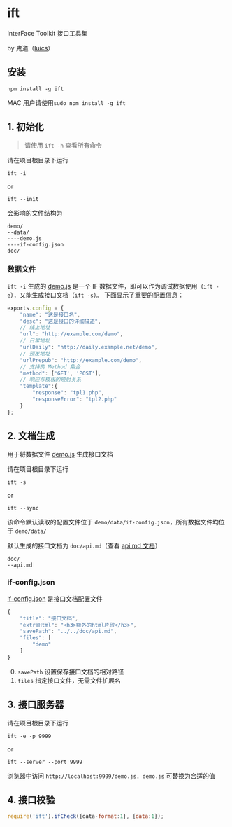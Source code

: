 # ift

InterFace Toolkit 接口工具集

by 鬼道（[luics](http://luics.github.io)）

## 安装

```
npm install -g ift
```

MAC 用户请使用`sudo npm install -g ift`

## 1. 初始化

> 请使用 `ift -h` 查看所有命令

请在项目根目录下运行

```
ift -i
```

or

```
ift --init
```

会影响的文件结构为

```
demo/
--data/
----demo.js
----if-config.json
doc/
```

### 数据文件

`ift -i` 生成的 [demo.js](http://gitlab.alibaba-inc.com/luics/if/blob/master/demo/data/demo.js) 是一个 IF 数据文件，即可以作为调试数据使用（`ift -e`），又能生成接口文档（`ift -s`）。
下面显示了重要的配置信息：

```javascript
exports.config = {
    "name": "这是接口名",
    "desc": "这是接口的详细描述",
    // 线上地址
    "url": "http://example.com/demo",
    // 日常地址
    "urlDaily": "http://daily.example.net/demo",
    // 预发地址
    "urlPrepub": "http://example.com/demo",
    // 支持的 Method 集合
    "method": ['GET', 'POST'],
    // 响应与模板的映射关系
    "template":{
        "response": "tpl1.php",
        "responseError": "tpl2.php"
    }
};
```


## 2. 文档生成

用于将数据文件 [demo.js](http://gitlab.alibaba-inc.com/luics/if/blob/master/demo/data/demo.js) 生成接口文档

请在项目根目录下运行

```
ift -s
```

or

```
ift --sync
```

该命令默认读取的配置文件位于 `demo/data/if-config.json`，所有数据文件均位于 `demo/data/`

默认生成的接口文档为 `doc/api.md`（查看 [api.md 文档](http://gitlab.alibaba-inc.com/luics/if/blob/master/doc/api.md)）

```
doc/
--api.md
```

### if-config.json
 [if-config.json](http://gitlab.alibaba-inc.com/luics/if/blob/master/demo/data/if-config.json) 是接口文档配置文件

```javascript
{
    "title": "接口文档",
    "extraHtml": "<h3>额外的html片段</h3>",
    "savePath": "../../doc/api.md",
    "files": [
        "demo"
    ]
}
```

0. `savePath` 设置保存接口文档的相对路径
0. `files` 指定接口文件，无需文件扩展名

## 3. 接口服务器

请在项目根目录下运行

```
ift -e -p 9999
```

or

```
ift --server --port 9999
```

浏览器中访问 `http://localhost:9999/demo.js`，`demo.js` 可替换为合适的值

## 4. 接口校验

```javascript
require('ift').ifCheck({data-format:1}, {data:1});
```